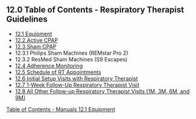 ## 12.0 Table of Contents - Respiratory Therapist Guidelines

* [12.1 Equipment](:pages_path:/manuals/respiratory-therapist-guidelines/12-01-equipment.md)
* [12.2 Active CPAP](:pages_path:/manuals/respiratory-therapist-guidelines/12-02-active-cpap.md)
* [12.3 Sham CPAP](:pages_path:/manuals/respiratory-therapist-guidelines/12-03-sham-cpap.md)
 * 12.3.1 Philips Sham Machines (REMstar Pro 2)
 * 12.3.2 ResMed Sham Machines (S9 Escapes)
* [12.4 Adherence Monitoring](:pages_path:/manuals/respiratory-therapist-guidelines/12-04-adherence-monitoring.md)
* [12.5 Schedule of RT Appointments](:pages_path:/manuals/respiratory-therapist-guidelines/12-05-schedule-RT-appts.md)
* [12.6 Initial Setup Visits with Respiratory Therapist](:pages_path:/manuals/respiratory-therapist-guidelines/12-06-initial-setup-rt.md)
* [12.7 1-Week Follow-Up Respiratory Therapist Visit](:pages_path:/manuals/respiratory-therapist-guidelines/12-07-1-wk-fu-rt.md)
* [12.8 All Other Follow-up Respiratory Therapist Visits (1M, 3M, 6M, and 9M)](:pages_path:/manuals/respiratory-therapist-guidelines/12-08-all-other-fu-rt.md)


<div class="center">
<div class="btn-group">
  <a href=":pages_path:/manuals/manual-toc.md" class="btn btn-default">
    <span class="glyphicon glyphicon-chevron-up"></span>
    Table of Contents - Manuals
  </a>

  <a href=":pages_path:/respiratory-therapist-guidelines/12-01-equipment.md" class="btn btn-success">
    <span class="glyphicon glyphicon-chevron-right"></span>
    12.1 Equipment
  </a>
</div>
</div>
